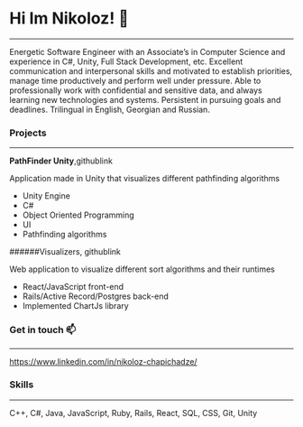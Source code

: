 # Hi Im Nikoloz! 👋
-----------------------------------------------
Energetic Software Engineer with an Associate’s in Computer Science and experience in C#, Unity, Full Stack Development, etc. Excellent communication and interpersonal skills and motivated to establish priorities, manage time productively and perform well under pressure. Able to professionally work with confidential and sensitive data, and always learning new technologies and systems. Persistent in pursuing goals and deadlines. Trilingual in English, Georgian and Russian.

### Projects
-----------------------------------------------
**PathFinder Unity**,githublink

Application made in Unity that visualizes different pathfinding algorithms
- Unity Engine 
- C#
- Object Oriented Programming 
- UI
- Pathfinding algorithms
        
######Visualizers, githublink

Web application to visualize different sort algorithms and their runtimes
- React/JavaScript front-end 
- Rails/Active Record/Postgres back-end
- Implemented ChartJs library

### Get in touch 📫
-----------------------------------------------
https://www.linkedin.com/in/nikoloz-chapichadze/

### Skills
-----------------------------------------------
C++, C#, Java, JavaScript, Ruby, Rails, React, SQL, CSS, Git, Unity
